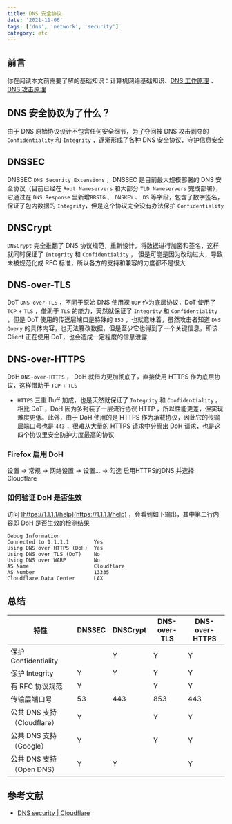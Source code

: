 ```yaml
---
title: DNS 安全协议
date: '2021-11-06'
tags: ['dns', 'network', 'security']
category: etc
---
```


## 前言

你在阅读本文前需要了解的基础知识：计算机网络基础知识、[DNS 工作原理](/posts/dns-introduction/) 、[DNS 攻击原理](/posts/dns-attack/)

## DNS 安全协议为了什么？

由于 DNS 原始协议设计不包含任何安全细节，为了夺回被 DNS 攻击剥夺的 `Confidentiality` 和 `Integrity` ，逐渐形成了各种 DNS 安全协议，守护信息安全

## DNSSEC

DNSSEC `DNS Security Extensions` ，DNSSEC 是目前最大规模部署的 DNS 安全协议（目前已经在 `Root Nameservers` 和大部分 `TLD Nameservers` 完成部署），它通过在 `DNS Response` 里新增`RRSIG` 、 `DNSKEY` 、 `DS` 等字段，包含了数字签名，保证了包内数据的 `Integrity`，但是这个协议完全没有办法保护 `Confidentiality`

## DNSCrypt

`DNSCrypt` 完全推翻了 DNS 协议规范，重新设计，将数据进行加密和签名，这样就同时保证了 `Integrity` 和 `Confidentiality` ， 但是可能是因为改动过大，导致未被规范化成 RFC 标准，所以各方的支持和兼容的力度都不是很大 

## DNS-over-TLS

DoT `DNS-over-TLS` ，不同于原始 DNS 使用裸 `UDP` 作为底层协议，DoT 使用了 `TCP` + `TLS` ，借助于 `TLS` 的能力，天然就保证了 `Integrity` 和 `Confidentiality` ，但是 DoT 使用的传送层端口是特殊的 `853` ，也就意味着，虽然攻击者知道 `DNS Query` 的具体内容，也无法篡改数据，但是至少它也得到了一个关键信息，即该 Client 正在使用 DoT，也会造成一定程度的信息泄露

## DNS-over-HTTPS

DoH `DNS-over-HTTPS` ， DoH 就借力更加彻底了，直接使用 HTTPS 作为底层协议，这样借助于 `TCP` + `TLS`
+ `HTTPS` 三重 Buff 加成，也是天然就保证了 `Integrity` 和 `Confidentiality` 。相比 DoT ，DoH 因为多封装了一层流行协议 HTTP ，所以性能更差，但实现难度更低。此外，由于 DoH 使用的是 HTTPS 作为承载协议，因此它的传输层端口号也是 `443` ，很难从大量的 HTTPS 请求中分离出 DoH 请求，也是这四个协议里安全防护力度最高的协议

### Firefox 启用 DoH

设置 -> 常规 -> 网络设置 -> 设置... -> 勾选 启用HTTPS的DNS 并选择 Cloudflare

### 如何验证 DoH 是否生效

访问 [https://1.1.1.1/help](https://1.1.1.1/help) ，会看到如下输出，其中第二行内容即 DoH 是否生效的检测结果

```text
Debug Information
Connected to 1.1.1.1        Yes
Using DNS over HTTPS (DoH)	Yes
Using DNS over TLS (DoT)    No
Using DNS over WARP         No
AS Name                     Cloudflare
AS Number                   13335
Cloudflare Data Center      LAX
```

## 总结

| 特性                   | DNSSEC   | DNSCrypt  |  DNS-over-TLS | DNS-over-HTTPS |
| ------ | --------- | ---------- |--- | ---|
| 保护 Confidentiality    |     | Y   | Y | Y |
| 保护 Integrity          | Y   | Y   | Y | Y |
| 有 RFC 协议规范          | Y   |     | Y | Y |
| 传输层端口号             | 53  |  443   | 853 | 443 |
| 公共 DNS 支持（Cloudflare）   | Y   |     | Y | Y |
| 公共 DNS 支持（Google）   | Y   |     | Y | Y |
| 公共 DNS 支持（Open DNS）  | Y   |  Y   |  | Y |

## 参考文献

- [DNS security | Cloudflare](https://www.cloudflare.com/learning/dns/dns-security/)
